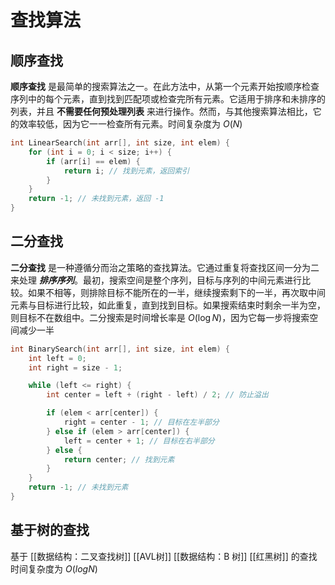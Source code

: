# 查找算法

## 顺序查找

**顺序查找** 是最简单的搜索算法之一。在此方法中，从第一个元素开始按顺序检查序列中的每个元素，直到找到匹配项或检查完所有元素。它适用于排序和未排序的列表，并且 **不需要任何预处理列表** 来进行操作。然而，与其他搜索算法相比，它的效率较低，因为它一一检查所有元素。时间复杂度为 $O(N)$


```c
int LinearSearch(int arr[], int size, int elem) {
    for (int i = 0; i < size; i++) {
        if (arr[i] == elem) {
            return i; // 找到元素，返回索引
        }
    }
    return -1; // 未找到元素，返回 -1
}
```

## 二分查找

**二分查找** 是一种遵循分而治之策略的查找算法。它通过重复将查找区间一分为二来处理 **_排序序列_**。最初，搜索空间是整个序列，目标与序列的中间元素进行比较。如果不相等，则排除目标不能所在的一半，继续搜索剩下的一半，再次取中间元素与目标进行比较，如此重复，直到找到目标。如果搜索结束时剩余一半为空，则目标不在数组中。二分搜索是时间增长率是 $O(\log N)$，因为它每一步将搜索空间减少一半

```c
int BinarySearch(int arr[], int size, int elem) {
    int left = 0;
    int right = size - 1;

    while (left <= right) {
        int center = left + (right - left) / 2; // 防止溢出

        if (elem < arr[center]) {
            right = center - 1; // 目标在左半部分
        } else if (elem > arr[center]) {
            left = center + 1; // 目标在右半部分
        } else {
            return center; // 找到元素
        }
    }
    return -1; // 未找到元素
}
```

## 基于树的查找

基于 [[数据结构：二叉查找树]]   [[AVL树]]  [[数据结构：B 树]] [[红黑树]] 的查找时间复杂度为 $O(log N)$


